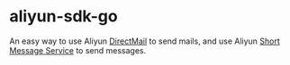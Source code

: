 # aliyun-sdk-go
An easy way to use Aliyun [DirectMail](https://help.aliyun.com/document_detail/29434.html) to send mails, and use Aliyun [Short Message Service](https://help.aliyun.com/document_detail/101300.html) to send messages.
